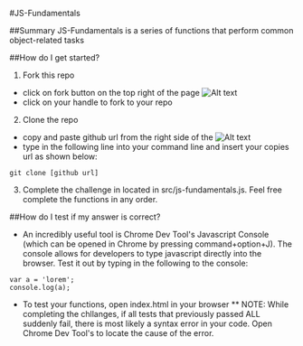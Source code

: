 #JS-Fundamentals

##Summary
JS-Fundamentals is a series of functions that perform common object-related tasks

##How do I get started?
1. Fork this repo
  - click on fork button on the top right of the page ![Alt text](http://u.cubeupload.com/azai91/howtofork.png)
  - click on your handle to fork to your repo

2. Clone the repo
  - copy and paste github url from the right side of the ![Alt text](http://u.cubeupload.com/azai91/howtoclone.png)
  - type in the following line into your command line and insert your copies url as shown below:
  ````
  git clone [github url]
  ````

3. Complete the challenge in located in src/js-fundamentals.js. Feel free complete the functions in any order.

##How do I test if my answer is correct?
* An incredibly useful tool is Chrome Dev Tool's Javascript Console (which can be opened in Chrome by pressing command+option+J). The console allows for developers to type javascript directly into the browser. Test it out by typing in the following to the console:
````
var a = 'lorem';
console.log(a);
````

* To test your functions, open index.html in your browser
** NOTE: While completing the chllanges, if all tests that previously passed ALL suddenly fail, there is most likely a syntax error in your code. Open Chrome Dev Tool's to locate the cause of the error.